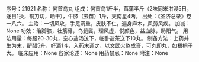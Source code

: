 序号：21921
名称：何首乌丸
组成：何首乌1斤半，菖蒲半斤（2味同米泔浸5日，逐日1换，铜刀切，晒干），牛膝（去苗）1斤，天南星4两。
出处：《圣济总录》卷一八六。
主治：一切风攻，手足沉重，皮肤不仁，遍身麻木，风劳风疾。
加减：None
功效：治脚膝，壮筋骨，乌髭鬓，理风虚，悦颜色，益血脉，助阳气。
用法用量：每服20-30丸，空心盐汤送下，临卧盐茶送下10丸。
制备方法：上药并生为末，酽醋5升，好酒1斗，入药末调之，以文武火熬成膏，可丸即丸，如梧桐子大。
临床应用：None
各家论述：None
用药禁忌：None
附注：None
